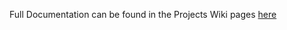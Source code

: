 Full Documentation can be found in the Projects Wiki pages [here](https://gitlab.com/200127/stevenhernandez/yams/online-restaurant-app/-/wikis/Menu-API)